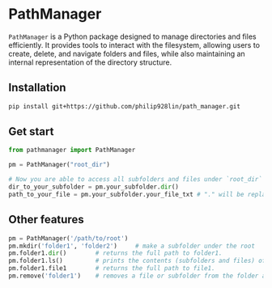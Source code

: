 # PathManager

`PathManager` is a Python package designed to manage directories and files efficiently. It provides tools to interact with the filesystem, allowing users to create, delete, and navigate folders and files, while also maintaining an internal representation of the directory structure.


## Installation

```bash
pip install git+https://github.com/philip928lin/path_manager.git
```

## Get start

```python
from pathmanager import PathManager

pm = PathManager("root_dir")

# Now you are able to access all subfolders and files under `root_dir`
dir_to_your_subfolder = pm.your_subfolder.dir()  
path_to_your_file = pm.your_subfolder.your_file_txt # "." will be replaced by "_"
```

## Other features
```python
pm = PathManager('/path/to/root')
pm.mkdir('folder1', 'folder2')     # make a subfolder under the root
pm.folder1.dir()        # returns the full path to folder1.
pm.folder1.ls()         # prints the contents (subfolders and files) of folder1.
pm.folder1.file1        # returns the full path to file1.
pm.remove('folder1')    # removes a file or subfolder from the folder and deletes it from the filesystem.
```